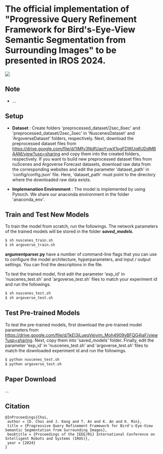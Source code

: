 # The official implementation of "Progressive Query Refinement Framework for Bird's-Eye-View Semantic Segmentation from Surrounding Images" to be presented in IROS 2024.
![](GIF/HLS.gif)

## Note

+ ...

## Setup
 
+ **Dataset** : Create folders 'preprocessed_dataset/2sec_6sec' and 'preprocessed_dataset/2sec_3sec' in 
'NuscenesDataset' and 'ArgoverseDataset' folders, respectively. Next, download the preprocessed dataset files from https://drive.google.com/file/d/1iMfv3NdfUaqYvwX1pgFDWUq6UDdMBAAM/view?usp=sharing and copy them into the created folders, respectively. If you want to build new preprocessed dataset files from nuScenes and Argoverse Forecast datasets, download raw data from the corresponding websites and edit the parameter 'dataset_path' in 'config/config.json' file. Here, 'dataset_path' must point to the directory where the downloaded raw data exists. 


+ **Implemenation Environment** : The model is implemented by using Pytorch. We share our anaconda environment in the folder 'anaconda_env'.


## Train and Test New Models
To train the model from scratch, run the followings. The network parameters of the trained models will be stored in the folder ***saved_models***.
```sh
$ sh nuscenes_train.sh
$ sh argoverse_train.sh
```

**argumentparser.py** have a number of command-line flags that you can use to configure the model architecture, hyperparameters, and input / output settings. You can find the descriptions in the file.


To test the trained model, first edit the parameter 'exp_id' in 'nuscenes_test.sh' and 'argoverse_test.sh' files to match your experiment id and run the followings.
```sh
$ sh nuscenes_test.sh
$ sh argoverse_test.sh
```

## Test Pre-trained Models
To test the pre-trained models, first download the pre-trained model parameters from https://drive.google.com/file/d/1kEI3jLueqVejvim_Moh4909yBFQG4jaF/view?usp=sharing. Next, copy them into 'saved_models' folder. Finally, edit the parameter 'exp_id' in 'nuscenes_test.sh' and 'argoverse_test.sh' files to match the downloaded experiment id and run the followings.
```sh
$ python nuscenes_test.sh
$ python argoverse_test.sh
```

## Paper Download
...

## Citation
```
@InProceedings{Choi,
 author = {D. Choi and J. Kang and T. An and K. An and K. Min},
 title = {Progressive Query Refinement Framework for Bird's-Eye-View Semantic Segmentation from Surrounding Images},
 booktitle = {Proceedings of the IEEE/RSJ International Conference on Intelligent Robots and Systems (IROS)},
 year = {2024}
}
```
